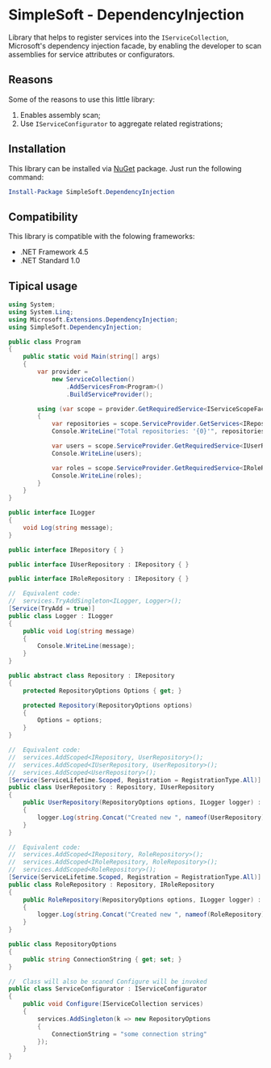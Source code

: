 # SimpleSoft - DependencyInjection
Library that helps to register services into the `IServiceCollection`, Microsoft's dependency injection facade, by enabling the developer to scan assemblies for service attributes or configurators.

## Reasons
Some of the reasons to use this little library:

1. Enables assembly scan;
2. Use `IServiceConfigurator` to aggregate related registrations;

## Installation 
This library can be installed via [NuGet](https://www.nuget.org/packages/SimpleSoft.DependencyInjection/) package. Just run the following command:

```powershell
Install-Package SimpleSoft.DependencyInjection
```

## Compatibility

This library is compatible with the folowing frameworks:

* .NET Framework 4.5
* .NET Standard 1.0

## Tipical usage
```csharp
using System;
using System.Linq;
using Microsoft.Extensions.DependencyInjection;
using SimpleSoft.DependencyInjection;

public class Program
{
	public static void Main(string[] args)
	{
		var provider =
			new ServiceCollection()
				.AddServicesFrom<Program>()
				.BuildServiceProvider();

		using (var scope = provider.GetRequiredService<IServiceScopeFactory>().CreateScope())
		{
			var repositories = scope.ServiceProvider.GetServices<IRepository>();
			Console.WriteLine("Total repositories: '{0}'", repositories.Count());

			var users = scope.ServiceProvider.GetRequiredService<IUserRepository>();
			Console.WriteLine(users);

			var roles = scope.ServiceProvider.GetRequiredService<IRoleRepository>();
			Console.WriteLine(roles);
		}
	}
}

public interface ILogger
{
	void Log(string message);
}

public interface IRepository { }

public interface IUserRepository : IRepository { }

public interface IRoleRepository : IRepository { }

//  Equivalent code:
//  services.TryAddSingleton<ILogger, Logger>();
[Service(TryAdd = true)]
public class Logger : ILogger
{
	public void Log(string message)
	{
		Console.WriteLine(message);
	}
}

public abstract class Repository : IRepository
{
	protected RepositoryOptions Options { get; }

	protected Repository(RepositoryOptions options)
	{
		Options = options;
	}
}

//  Equivalent code:
//  services.AddScoped<IRepository, UserRepository>();
//  services.AddScoped<IUserRepository, UserRepository>();
//  services.AddScoped<UserRepository>();
[Service(ServiceLifetime.Scoped, Registration = RegistrationType.All)]
public class UserRepository : Repository, IUserRepository
{
	public UserRepository(RepositoryOptions options, ILogger logger) : base(options)
	{
		logger.Log(string.Concat("Created new ", nameof(UserRepository)));
	}
}

//  Equivalent code:
//  services.AddScoped<IRepository, RoleRepository>();
//  services.AddScoped<IRoleRepository, RoleRepository>();
//  services.AddScoped<RoleRepository>();
[Service(ServiceLifetime.Scoped, Registration = RegistrationType.All)]
public class RoleRepository : Repository, IRoleRepository
{
	public RoleRepository(RepositoryOptions options, ILogger logger) : base(options)
	{
		logger.Log(string.Concat("Created new ", nameof(RoleRepository)));
	}
}

public class RepositoryOptions
{
	public string ConnectionString { get; set; }
}

//  Class will also be scaned Configure will be invoked
public class ServiceConfigurator : IServiceConfigurator
{
	public void Configure(IServiceCollection services)
	{
		services.AddSingleton(k => new RepositoryOptions
		{
			ConnectionString = "some connection string"
		});
	}
}
```


